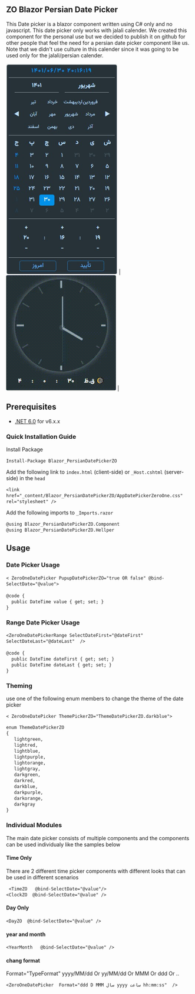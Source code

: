 ## ZO Blazor Persian Date Picker
This Date picker is a blazor component written using C# only and no javascript. This date picker only works with jalali calender.
We created this component for the personal use but we decided to publish it on github for other people that feel the need for a persian date picker 
component like us. Note that we didn't use culture in this calender since it was going to be used only for the jalali/persian calender. 

![PersianDatePicker](https://raw.githubusercontent.com/AliRoostae/Blazor_PersianDatePickerZO/master/img/PersianDatePicker.jpg) | ![PersianDatePicker](https://raw.githubusercontent.com/AliRoostae/Blazor_PersianDatePickerZO/master/img/changeClock.gif) |


## Prerequisites
- [.NET 6.0](https://dotnet.microsoft.com/download/dotnet/6.0) for v6.x.x 

### Quick Installation Guide
Install Package
```
Install-Package Blazor_PersianDatePickerZO
```

Add the following link to `index.html` (client-side) or `_Host.cshtml` (server-side) in the `head`
```
<link href="_content/Blazor_PersianDatePickerZO/AppDatePickerZeroOne.css" rel="stylesheet" />
```

Add the following imports to `_Imports.razor`
```
@using Blazor_PersianDatePickerZO.Component
@using Blazor_PersianDatePickerZO.Hellper
```

## Usage
### Date Picker Usage 
```
< ZeroOneDatePicker PupupDatePickerZO="true OR false" @bind-SelectDate="@value">

@code {
  public DateTime value { get; set; } 
}
```

### Range Date Picker Usage 
```
<ZeroOneDatePickerRange SelectDateFirst="@dateFirst" SelectDateLast="@dateLast"  />

@code {
  public DateTime dateFirst { get; set; } 
  public DateTime dateLast { get; set; } 
}
```

### Theming
use one of the following enum members to change the theme of the date picker
```
< ZeroOneDatePicker ThemePickerZO="ThemeDatePickerZO.darkblue">
```
```
enum ThemeDatePickerZO
{
   lightgreen,
   lightred,
   lightblue,
   lightpurple,
   lightorange,
   lightgray,
   darkgreen,
   darkred,
   darkblue,
   darkpurple,
   darkorange,
   darkgray    
}
```


### Individual Modules  
The main date picker consists of multiple components and the components can be used individualy like the samples below
#### Time Only
There are 2 different time picker components with different looks that can be used in different scenarios 
```
 <TimeZO   @bind-SelectDate="@value"/>
<ClockZO  @bind-SelectDate="@value" />
```

#### Day Only
```
<DayZO  @bind-SelectDate="@value" />
```



#### year and month
```
<YearMonth   @bind-SelectDate="@value" />
```

#### chang format
Format="TypeFormat"
yyyy/MM/dd  Or  yy/MM/dd  Or  MMM  Or ddd Or ..
```
<ZeroOneDatePicker  Format="ddd D MMM سال yyyy ساعت hh:mm:ss"  />
```
